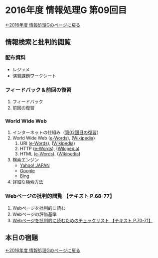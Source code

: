 #  2016年度 情報処理G 第09回目

[←2016年度 情報処理Gのページに戻る](#!lecture/2016infoG.md)

##  情報検索と批判的閲覧

### 配布資料

- レジュメ
- 演習課題ワークシート

### フィードバック＆前回の復習

1. フィードバック
2. 前回の復習

###  World Wide Web

1. インターネットの仕組み（[第02回目の復習](02.md)）
2. World Wide Web ([e-Words](http://e-words.jp/w/Web.html)), ([Wikipedia](https://ja.wikipedia.org/wiki/World_Wide_Web))
	1. URI ([e-Words](http://e-words.jp/w/URI.html)), ([Wikipedia](https://ja.wikipedia.org/wiki/Uniform_Resource_Identifier))
	2. HTTP ([e-Words](http://e-words.jp/w/HTTP.html)), ([Wikipedia](https://ja.wikipedia.org/wiki/Hypertext_Transfer_Protocol))
	3. HTML ([e-Words](http://e-words.jp/w/HTML.html)), ([Wikipedia](https://ja.wikipedia.org/wiki/HyperText_Markup_Language))
3. 検索エンジン
	- [Yahoo! JAPAN](http://www.yahoo.co.jp/)
	- [Google](http://www.google.co.jp/)
	- [Bing](http://www.bing.com/)
4. 詳細な検索方法

### Webページの批判的閲覧 【テキスト P.68-77】
1. Webページを批判的に読む
2. Webページの評価基準
3. [Webページを批判的に読むためのチェックリスト 【テキスト P.70-71】](http://www.tomo.gr.jp/internet/pdf/sheet_4_1.pdf)

## 本日の宿題


[←2016年度 情報処理Gのページに戻る](#!lecture/2016infoG.md)
